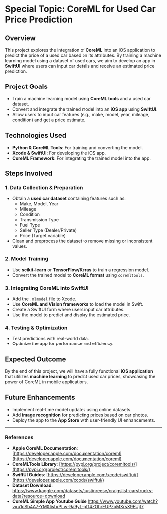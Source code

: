 # Special Topic: CoreML for Used Car Price Prediction

## Overview
This project explores the integration of **CoreML** into an iOS application to predict the price of a used car based on its attributes. By training a machine learning model using a dataset of used cars, we aim to develop an app in **SwiftUI** where users can input car details and receive an estimated price prediction.

## Project Goals
- Train a machine learning model using **CoreML tools** and a used car dataset.
- Convert and integrate the trained model into an **iOS app** using **SwiftUI**.
- Allow users to input car features (e.g., make, model, year, mileage, condition) and get a price estimate.

## Technologies Used
- **Python & CoreML Tools**: For training and converting the model.
- **Xcode & SwiftUI**: For developing the iOS app.
- **CoreML Framework**: For integrating the trained model into the app.

## Steps Involved
### 1. Data Collection & Preparation
- Obtain a **used car dataset** containing features such as:
  - Make, Model, Year
  - Mileage
  - Condition
  - Transmission Type
  - Fuel Type
  - Seller Type (Dealer/Private)
  - Price (Target variable)
- Clean and preprocess the dataset to remove missing or inconsistent values.

### 2. Model Training
- Use **scikit-learn** or **TensorFlow/Keras** to train a regression model.
- Convert the trained model to **CoreML format** using `coremltools`.
  
### 3. Integrating CoreML into SwiftUI
- Add the `.mlmodel` file to Xcode.
- Use **CoreML and Vision frameworks** to load the model in Swift.
- Create a SwiftUI form where users input car attributes.
- Use the model to predict and display the estimated price.

### 4. Testing & Optimization
- Test predictions with real-world data.
- Optimize the app for performance and efficiency.

## Expected Outcome
By the end of this project, we will have a fully functional **iOS application** that utilizes **machine learning** to predict used car prices, showcasing the power of CoreML in mobile applications.

## Future Enhancements
- Implement real-time model updates using online datasets.
- Add **image recognition** for predicting prices based on car photos.
- Deploy the app to the **App Store** with user-friendly UI enhancements.

---
### References
- **Apple CoreML Documentation**: [https://developer.apple.com/documentation/coreml](https://developer.apple.com/documentation/coreml)
- **CoreMLTools Library**: [https://pypi.org/project/coremltools/](https://pypi.org/project/coremltools/)
- **SwiftUI Guides**: [https://developer.apple.com/xcode/swiftui/](https://developer.apple.com/xcode/swiftui/)
- **Dataset Download**: https://www.kaggle.com/datasets/austinreese/craigslist-carstrucks-data?resource=download
- **CoreML Simple App Youtube Guide** https://www.youtube.com/watch?v=u1cSb4A7-YM&list=PLw-9a9yL-pt14ZOhrEUPzbMXrsX9EUjt7
